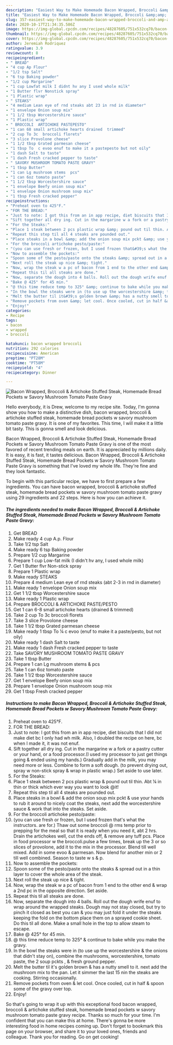 ```yaml
---
description: "Easiest Way to Make Homemade Bacon Wrapped, Broccoli &amp;amp; Artichoke Stuffed Steak, Homemade Bread Pockets w Savory Mushroom Tomato Paste Gravy"
title: "Easiest Way to Make Homemade Bacon Wrapped, Broccoli &amp;amp; Artichoke Stuffed Steak, Homemade Bread Pockets w Savory Mushroom Tomato Paste Gravy"
slug: 357-easiest-way-to-make-homemade-bacon-wrapped-broccoli-and-amp-artichoke-stuffed-steak-homemade-bread-pockets-w-savory-mushroom-tomato-paste-gravy
date: 2020-10-17T21:34:35.586Z
image: https://img-global.cpcdn.com/recipes/48287605/751x532cq70/bacon-wrapped-broccoli-artichoke-stuffed-steak-homemade-bread-pockets-w-savory-mushroom-tomato-p-recipe-main-photo.jpg
thumbnail: https://img-global.cpcdn.com/recipes/48287605/751x532cq70/bacon-wrapped-broccoli-artichoke-stuffed-steak-homemade-bread-pockets-w-savory-mushroom-tomato-p-recipe-main-photo.jpg
cover: https://img-global.cpcdn.com/recipes/48287605/751x532cq70/bacon-wrapped-broccoli-artichoke-stuffed-steak-homemade-bread-pockets-w-savory-mushroom-tomato-p-recipe-main-photo.jpg
author: Jeremiah Rodriquez
ratingvalue: 3.9
reviewcount: 8
recipeingredient:
- " BREAD"
- "4 cup Ap Flour"
- "1/2 tsp Salt"
- "6 tsp Baking powder"
- "1/2 cup Margarine"
- "1 cup Lowfat milk I didnt hv any I used whole milk"
- "1 Butter flvr Nonstick spray"
- "1 Plastic wrap"
- " STEAKS"
- "4 medium Lean eye of rnd steaks abt 23 in rnd in diameter"
- "1 envelope Onion soup mix"
- "1 1/2 tbsp Worcestershire sauce"
- "1 Plastic wrap"
- " BROCCOLI  ARTICHOKE PASTEPESTO"
- "1 can 68 small artichoke hearts drained  trimmed"
- "2 cup To 3c  broccoli florets"
- "3 slice Provolone cheese"
- "1 1/2 tbsp Grated parmesan cheese"
- "1 tbsp To  c evoo enuf to make it a pastepesto but not oily"
- "1 dash Salt to taste"
- "1 dash Fresh cracked pepper to taste"
- " SAVORY MUSHROOM TOMATO PASTE GRAVY"
- "1 tbsp Butter"
- "1 can Lg mushroom stems  pcs"
- "1 can 6oz tomato paste"
- "1 1/2 tbsp Worcestershire sauce"
- "1 envelope Beefy onion soup mix"
- "1 envelope Onion mushroom soup mix"
- "1 tbsp Fresh cracked pepper"
recipeinstructions:
- "Preheat oven to 425°F."
- "FOR THE BREAD:"
- "Just to note: I got this from an in app recipe, diet biscuits that I did not make diet bc I only had wh milk. Also, I doubled the recipe on here, bc when I made it, it was not enuf."
- "Sift together all dry ing. Cut in the margarine w a fork or a pastry cutter or your hand, or a food processor.(I used my processor to just get things going &amp; ended using my hands.) Gradually add in the milk, you may need more or less. Combine to form a soft dough. (to prevent drying out, spray w non-stick spray &amp; wrap in plastic wrap.) Set aside to use later."
- "For the Steaks:"
- "Place 1 steak between 2 pcs plastic wrap &amp; pound out til thin. Abt ¼ in thin or thick which ever way you want to look @it!"
- "Repeat this step til all 4 steaks are pounded out."
- "Place steaks in a bowl &amp; add the onion soup mix pckt &amp; use your hands to rub it around to nicely coat the steaks, next add the worcestershire sauce &amp; work that into the steaks. Set aside."
- "For the broccoli artichoke pesto/paste:"
- "(you can use fresh or frozen, but I used frozen that&#39;s what the instructors. are for.) Thaw out some broccoli @ rms temp prior to prepping for the meal so that it is ready when you need it, abt 2 hrs. Drain the artichokes well, cut the ends off, &amp; remove any tuff pcs. Place in food processor w the broccoli.pulse a few times, break up the 3 or so slices of provolone, add it to the mix in the processor. Blend till well mixed. Add in some evoo &amp; parmesan. Now blend for another min or 2 till well combined. Season to taste w s &amp; p."
- "Now to assemble the pockets:"
- "Spoon some of the pesto/paste onto the steaks &amp; spread out in a thin layer to cover the whole area of the steak."
- "Next roll the steak up nice &amp; tight."
- "Now, wrap the steak w a pc of bacon from 1 end to the other end &amp; wrap a 2nd pc in the opposite direction. Set aside."
- "Repeat this til all steaks are done."
- "Now, separate the dough into 4 balls. Roll out the dough wrife enuf to wrap around the wrapped steaks. Dough may not stay closed, but try to pinch it closed as best you can &amp; you may just fold it under the steaks keeping the fold on the bottom place them on a sprayed cookie sheet. Do this til all done. Make a small hole in the top to allow steam to escape."
- "Bake @ 425° for 45 min."
- "@ this time reduce temp to 325° &amp; continue to bake while you make the gravy."
- "In the bowl the steaks were in (to use up the worcestershire &amp; the onions that didn&#39;t stay on), combine the mushrooms, worcestershire, tomato paste, the 2 soup pckts , &amp; fresh ground pepper."
- "Melt the butter til it&#39;s golden brown &amp; has a nutty smell to it. next add the mushroom mix to the pan. Let it simmer the last 15 nin the steaks are cooking. Stirring occasionally."
- "Remove pockets from oven &amp; let cool. Once cooled, cut in half &amp; spoon some of the gravy over top."
- "Enjoy!"
categories:
- Recipe
tags:
- bacon
- wrapped
- broccoli

katakunci: bacon wrapped broccoli 
nutrition: 292 calories
recipecuisine: American
preptime: "PT28M"
cooktime: "PT58M"
recipeyield: "4"
recipecategory: Dinner

---
```



![Bacon Wrapped, Broccoli &amp; Artichoke Stuffed Steak, Homemade Bread Pockets w Savory Mushroom Tomato Paste Gravy](https://img-global.cpcdn.com/recipes/48287605/751x532cq70/bacon-wrapped-broccoli-artichoke-stuffed-steak-homemade-bread-pockets-w-savory-mushroom-tomato-p-recipe-main-photo.jpg)

Hello everybody, it is Drew, welcome to my recipe site. Today, I'm gonna show you how to make a distinctive dish, bacon wrapped, broccoli &amp; artichoke stuffed steak, homemade bread pockets w savory mushroom tomato paste gravy. It is one of my favorites. This time, I will make it a little bit tasty. This is gonna smell and look delicious.



Bacon Wrapped, Broccoli &amp; Artichoke Stuffed Steak, Homemade Bread Pockets w Savory Mushroom Tomato Paste Gravy is one of the most favored of recent trending meals on earth. It is appreciated by millions daily. It is easy, it is fast, it tastes delicious. Bacon Wrapped, Broccoli &amp; Artichoke Stuffed Steak, Homemade Bread Pockets w Savory Mushroom Tomato Paste Gravy is something that I've loved my whole life. They're fine and they look fantastic.


To begin with this particular recipe, we have to first prepare a few ingredients. You can have bacon wrapped, broccoli &amp; artichoke stuffed steak, homemade bread pockets w savory mushroom tomato paste gravy using 29 ingredients and 22 steps. Here is how you can achieve it.

<!--inarticleads1-->

##### The ingredients needed to make Bacon Wrapped, Broccoli &amp; Artichoke Stuffed Steak, Homemade Bread Pockets w Savory Mushroom Tomato Paste Gravy:

1. Get  BREAD
1. Make ready 4 cup A.p. Flour
1. Take 1/2 tsp Salt
1. Make ready 6 tsp Baking powder
1. Prepare 1/2 cup Margarine
1. Prepare 1 cup Low-fat milk (I didn&#39;t hv any, I used whole milk)
1. Get 1 Butter flvr Non-stick spray
1. Prepare 1 Plastic wrap
1. Make ready  STEAKS
1. Prepare 4 medium Lean eye of rnd steaks (abt 2-3 in rnd in diameter)
1. Make ready 1 envelope Onion soup mix
1. Get 1 1/2 tbsp Worcestershire sauce
1. Make ready 1 Plastic wrap
1. Prepare  BROCCOLI &amp; ARTICHOKE PASTE/PESTO
1. Get 1 can 6-8 small artichoke hearts (drained &amp; trimmed)
1. Take 2 cup To 3c  broccoli florets
1. Take 3 slice Provolone cheese
1. Take 1 1/2 tbsp Grated parmesan cheese
1. Make ready 1 tbsp To ¼ c evoo (enuf to make it a paste/pesto, but not oily)
1. Make ready 1 dash Salt to taste
1. Make ready 1 dash Fresh cracked pepper to taste
1. Take  SAVORY MUSHROOM TOMATO PASTE GRAVY
1. Take 1 tbsp Butter
1. Prepare 1 can Lg mushroom stems &amp; pcs
1. Take 1 can 6oz tomato paste
1. Take 1 1/2 tbsp Worcestershire sauce
1. Get 1 envelope Beefy onion soup mix
1. Prepare 1 envelope Onion mushroom soup mix
1. Get 1 tbsp Fresh cracked pepper




<!--inarticleads2-->

##### Instructions to make Bacon Wrapped, Broccoli &amp; Artichoke Stuffed Steak, Homemade Bread Pockets w Savory Mushroom Tomato Paste Gravy:

1. Preheat oven to 425°F.
1. FOR THE BREAD:
1. Just to note: I got this from an in app recipe, diet biscuits that I did not make diet bc I only had wh milk. Also, I doubled the recipe on here, bc when I made it, it was not enuf.
1. Sift together all dry ing. Cut in the margarine w a fork or a pastry cutter or your hand, or a food processor.(I used my processor to just get things going &amp; ended using my hands.) Gradually add in the milk, you may need more or less. Combine to form a soft dough. (to prevent drying out, spray w non-stick spray &amp; wrap in plastic wrap.) Set aside to use later.
1. For the Steaks:
1. Place 1 steak between 2 pcs plastic wrap &amp; pound out til thin. Abt ¼ in thin or thick which ever way you want to look @it!
1. Repeat this step til all 4 steaks are pounded out.
1. Place steaks in a bowl &amp; add the onion soup mix pckt &amp; use your hands to rub it around to nicely coat the steaks, next add the worcestershire sauce &amp; work that into the steaks. Set aside.
1. For the broccoli artichoke pesto/paste:
1. (you can use fresh or frozen, but I used frozen that&#39;s what the instructors. are for.) Thaw out some broccoli @ rms temp prior to prepping for the meal so that it is ready when you need it, abt 2 hrs. Drain the artichokes well, cut the ends off, &amp; remove any tuff pcs. Place in food processor w the broccoli.pulse a few times, break up the 3 or so slices of provolone, add it to the mix in the processor. Blend till well mixed. Add in some evoo &amp; parmesan. Now blend for another min or 2 till well combined. Season to taste w s &amp; p.
1. Now to assemble the pockets:
1. Spoon some of the pesto/paste onto the steaks &amp; spread out in a thin layer to cover the whole area of the steak.
1. Next roll the steak up nice &amp; tight.
1. Now, wrap the steak w a pc of bacon from 1 end to the other end &amp; wrap a 2nd pc in the opposite direction. Set aside.
1. Repeat this til all steaks are done.
1. Now, separate the dough into 4 balls. Roll out the dough wrife enuf to wrap around the wrapped steaks. Dough may not stay closed, but try to pinch it closed as best you can &amp; you may just fold it under the steaks keeping the fold on the bottom place them on a sprayed cookie sheet. Do this til all done. Make a small hole in the top to allow steam to escape.
1. Bake @ 425° for 45 min.
1. @ this time reduce temp to 325° &amp; continue to bake while you make the gravy.
1. In the bowl the steaks were in (to use up the worcestershire &amp; the onions that didn&#39;t stay on), combine the mushrooms, worcestershire, tomato paste, the 2 soup pckts , &amp; fresh ground pepper.
1. Melt the butter til it&#39;s golden brown &amp; has a nutty smell to it. next add the mushroom mix to the pan. Let it simmer the last 15 nin the steaks are cooking. Stirring occasionally.
1. Remove pockets from oven &amp; let cool. Once cooled, cut in half &amp; spoon some of the gravy over top.
1. Enjoy!




So that's going to wrap it up with this exceptional food bacon wrapped, broccoli &amp; artichoke stuffed steak, homemade bread pockets w savory mushroom tomato paste gravy recipe. Thanks so much for your time. I'm confident that you can make this at home. There's gonna be more interesting food in home recipes coming up. Don't forget to bookmark this page on your browser, and share it to your loved ones, friends and colleague. Thank you for reading. Go on get cooking!
